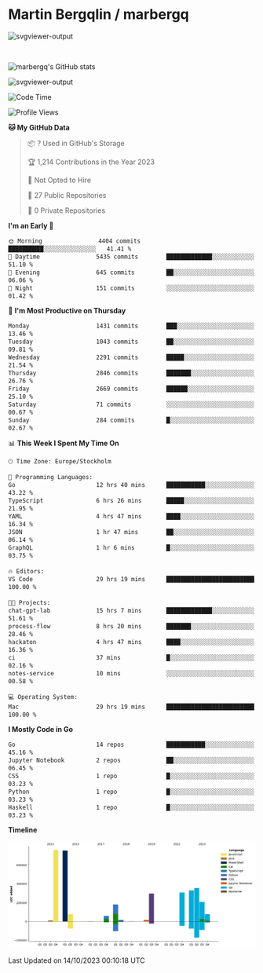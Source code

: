 # Martin Bergqlin / marbergq

![svgviewer-output](https://user-images.githubusercontent.com/2405410/206014777-22d41ecb-c24f-421d-b7d9-bba2cb5bb0de.svg)

<br>

<!--- [![Martin's Week](https://github-readme-stats.vercel.app/api/wakatime?username=marbergq&theme=dark)](https://github.com/anuraghazra/github-readme-stats) -->

![marbergq's GitHub stats](https://github-readme-stats.vercel.app/api?username=marbergq&count_private=true&show_icons=true)

![svgviewer-output](https://wakatime.com/badge/user/3f0a2069-6683-4e19-9a4a-7d21ea815067.svg)

<!--START_SECTION:waka-->
![Code Time](http://img.shields.io/badge/Code%20Time-3%2C393%20hrs%2013%20mins-blue)

![Profile Views](http://img.shields.io/badge/Profile%20Views-16-blue)

**🐱 My GitHub Data** 

> 📦 ? Used in GitHub's Storage 
 > 
> 🏆 1,214 Contributions in the Year 2023
 > 
> 🚫 Not Opted to Hire
 > 
> 📜 27 Public Repositories 
 > 
> 🔑 0 Private Repositories 
 > 
**I'm an Early 🐤** 

```text
🌞 Morning                4404 commits        ██████████░░░░░░░░░░░░░░░   41.41 % 
🌆 Daytime                5435 commits        █████████████░░░░░░░░░░░░   51.10 % 
🌃 Evening                645 commits         ██░░░░░░░░░░░░░░░░░░░░░░░   06.06 % 
🌙 Night                  151 commits         ░░░░░░░░░░░░░░░░░░░░░░░░░   01.42 % 
```
📅 **I'm Most Productive on Thursday** 

```text
Monday                   1431 commits        ███░░░░░░░░░░░░░░░░░░░░░░   13.46 % 
Tuesday                  1043 commits        ██░░░░░░░░░░░░░░░░░░░░░░░   09.81 % 
Wednesday                2291 commits        █████░░░░░░░░░░░░░░░░░░░░   21.54 % 
Thursday                 2846 commits        ███████░░░░░░░░░░░░░░░░░░   26.76 % 
Friday                   2669 commits        ██████░░░░░░░░░░░░░░░░░░░   25.10 % 
Saturday                 71 commits          ░░░░░░░░░░░░░░░░░░░░░░░░░   00.67 % 
Sunday                   284 commits         █░░░░░░░░░░░░░░░░░░░░░░░░   02.67 % 
```


📊 **This Week I Spent My Time On** 

```text
🕑︎ Time Zone: Europe/Stockholm

💬 Programming Languages: 
Go                       12 hrs 40 mins      ███████████░░░░░░░░░░░░░░   43.22 % 
TypeScript               6 hrs 26 mins       █████░░░░░░░░░░░░░░░░░░░░   21.95 % 
YAML                     4 hrs 47 mins       ████░░░░░░░░░░░░░░░░░░░░░   16.34 % 
JSON                     1 hr 47 mins        ██░░░░░░░░░░░░░░░░░░░░░░░   06.14 % 
GraphQL                  1 hr 6 mins         █░░░░░░░░░░░░░░░░░░░░░░░░   03.75 % 

🔥 Editors: 
VS Code                  29 hrs 19 mins      █████████████████████████   100.00 % 

🐱‍💻 Projects: 
chat-gpt-lab             15 hrs 7 mins       █████████████░░░░░░░░░░░░   51.61 % 
process-flow             8 hrs 20 mins       ███████░░░░░░░░░░░░░░░░░░   28.46 % 
hackaton                 4 hrs 47 mins       ████░░░░░░░░░░░░░░░░░░░░░   16.36 % 
ci                       37 mins             █░░░░░░░░░░░░░░░░░░░░░░░░   02.16 % 
notes-service            10 mins             ░░░░░░░░░░░░░░░░░░░░░░░░░   00.58 % 

💻 Operating System: 
Mac                      29 hrs 19 mins      █████████████████████████   100.00 % 
```

**I Mostly Code in Go** 

```text
Go                       14 repos            ███████████░░░░░░░░░░░░░░   45.16 % 
Jupyter Notebook         2 repos             ██░░░░░░░░░░░░░░░░░░░░░░░   06.45 % 
CSS                      1 repo              █░░░░░░░░░░░░░░░░░░░░░░░░   03.23 % 
Python                   1 repo              █░░░░░░░░░░░░░░░░░░░░░░░░   03.23 % 
Haskell                  1 repo              █░░░░░░░░░░░░░░░░░░░░░░░░   03.23 % 
```



**Timeline**

![Lines of Code chart](https://raw.githubusercontent.com/marbergq/marbergq/main/assets/bar_graph.png)


 Last Updated on 14/10/2023 00:10:18 UTC
<!--END_SECTION:waka-->
